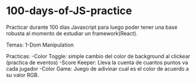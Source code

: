 # 100-days-of-JS-practice
Practicar durante 100 dias Javascript para luego poder tener una base robusta al momento de estudiar un framework(React).

Temas:
1-Dom Manipulation


Practicas:
-Color Toggle: simple cambio del color de background al clickear (practica de eventos)
-Score Keeper: Lleva la cuenta de cuantos puntos va cada jugador
-Color Game: Juego de adivinar cual es el color de acuerdo a su valor RGB.
